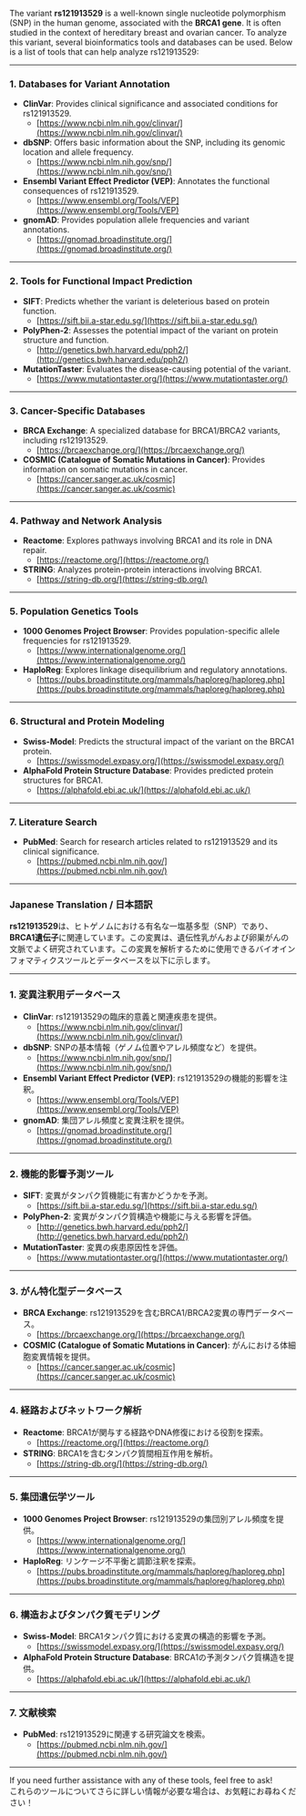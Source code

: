 The variant **rs121913529** is a well-known single nucleotide polymorphism (SNP) in the human genome, associated with the **BRCA1 gene**. It is often studied in the context of hereditary breast and ovarian cancer. To analyze this variant, several bioinformatics tools and databases can be used. Below is a list of tools that can help analyze rs121913529:

---

### **1. Databases for Variant Annotation**
- **ClinVar**: Provides clinical significance and associated conditions for rs121913529.
  - [https://www.ncbi.nlm.nih.gov/clinvar/](https://www.ncbi.nlm.nih.gov/clinvar/)
- **dbSNP**: Offers basic information about the SNP, including its genomic location and allele frequency.
  - [https://www.ncbi.nlm.nih.gov/snp/](https://www.ncbi.nlm.nih.gov/snp/)
- **Ensembl Variant Effect Predictor (VEP)**: Annotates the functional consequences of rs121913529.
  - [https://www.ensembl.org/Tools/VEP](https://www.ensembl.org/Tools/VEP)
- **gnomAD**: Provides population allele frequencies and variant annotations.
  - [https://gnomad.broadinstitute.org/](https://gnomad.broadinstitute.org/)

---

### **2. Tools for Functional Impact Prediction**
- **SIFT**: Predicts whether the variant is deleterious based on protein function.
  - [https://sift.bii.a-star.edu.sg/](https://sift.bii.a-star.edu.sg/)
- **PolyPhen-2**: Assesses the potential impact of the variant on protein structure and function.
  - [http://genetics.bwh.harvard.edu/pph2/](http://genetics.bwh.harvard.edu/pph2/)
- **MutationTaster**: Evaluates the disease-causing potential of the variant.
  - [https://www.mutationtaster.org/](https://www.mutationtaster.org/)

---

### **3. Cancer-Specific Databases**
- **BRCA Exchange**: A specialized database for BRCA1/BRCA2 variants, including rs121913529.
  - [https://brcaexchange.org/](https://brcaexchange.org/)
- **COSMIC (Catalogue of Somatic Mutations in Cancer)**: Provides information on somatic mutations in cancer.
  - [https://cancer.sanger.ac.uk/cosmic](https://cancer.sanger.ac.uk/cosmic)

---

### **4. Pathway and Network Analysis**
- **Reactome**: Explores pathways involving BRCA1 and its role in DNA repair.
  - [https://reactome.org/](https://reactome.org/)
- **STRING**: Analyzes protein-protein interactions involving BRCA1.
  - [https://string-db.org/](https://string-db.org/)

---

### **5. Population Genetics Tools**
- **1000 Genomes Project Browser**: Provides population-specific allele frequencies for rs121913529.
  - [https://www.internationalgenome.org/](https://www.internationalgenome.org/)
- **HaploReg**: Explores linkage disequilibrium and regulatory annotations.
  - [https://pubs.broadinstitute.org/mammals/haploreg/haploreg.php](https://pubs.broadinstitute.org/mammals/haploreg/haploreg.php)

---

### **6. Structural and Protein Modeling**
- **Swiss-Model**: Predicts the structural impact of the variant on the BRCA1 protein.
  - [https://swissmodel.expasy.org/](https://swissmodel.expasy.org/)
- **AlphaFold Protein Structure Database**: Provides predicted protein structures for BRCA1.
  - [https://alphafold.ebi.ac.uk/](https://alphafold.ebi.ac.uk/)

---

### **7. Literature Search**
- **PubMed**: Search for research articles related to rs121913529 and its clinical significance.
  - [https://pubmed.ncbi.nlm.nih.gov/](https://pubmed.ncbi.nlm.nih.gov/)

---

### **Japanese Translation / 日本語訳**

**rs121913529**は、ヒトゲノムにおける有名な一塩基多型（SNP）であり、**BRCA1遺伝子**に関連しています。この変異は、遺伝性乳がんおよび卵巣がんの文脈でよく研究されています。この変異を解析するために使用できるバイオインフォマティクスツールとデータベースを以下に示します。

---

### **1. 変異注釈用データベース**
- **ClinVar**: rs121913529の臨床的意義と関連疾患を提供。
  - [https://www.ncbi.nlm.nih.gov/clinvar/](https://www.ncbi.nlm.nih.gov/clinvar/)
- **dbSNP**: SNPの基本情報（ゲノム位置やアレル頻度など）を提供。
  - [https://www.ncbi.nlm.nih.gov/snp/](https://www.ncbi.nlm.nih.gov/snp/)
- **Ensembl Variant Effect Predictor (VEP)**: rs121913529の機能的影響を注釈。
  - [https://www.ensembl.org/Tools/VEP](https://www.ensembl.org/Tools/VEP)
- **gnomAD**: 集団アレル頻度と変異注釈を提供。
  - [https://gnomad.broadinstitute.org/](https://gnomad.broadinstitute.org/)

---

### **2. 機能的影響予測ツール**
- **SIFT**: 変異がタンパク質機能に有害かどうかを予測。
  - [https://sift.bii.a-star.edu.sg/](https://sift.bii.a-star.edu.sg/)
- **PolyPhen-2**: 変異がタンパク質構造や機能に与える影響を評価。
  - [http://genetics.bwh.harvard.edu/pph2/](http://genetics.bwh.harvard.edu/pph2/)
- **MutationTaster**: 変異の疾患原因性を評価。
  - [https://www.mutationtaster.org/](https://www.mutationtaster.org/)

---

### **3. がん特化型データベース**
- **BRCA Exchange**: rs121913529を含むBRCA1/BRCA2変異の専門データベース。
  - [https://brcaexchange.org/](https://brcaexchange.org/)
- **COSMIC (Catalogue of Somatic Mutations in Cancer)**: がんにおける体細胞変異情報を提供。
  - [https://cancer.sanger.ac.uk/cosmic](https://cancer.sanger.ac.uk/cosmic)

---

### **4. 経路およびネットワーク解析**
- **Reactome**: BRCA1が関与する経路やDNA修復における役割を探索。
  - [https://reactome.org/](https://reactome.org/)
- **STRING**: BRCA1を含むタンパク質間相互作用を解析。
  - [https://string-db.org/](https://string-db.org/)

---

### **5. 集団遺伝学ツール**
- **1000 Genomes Project Browser**: rs121913529の集団別アレル頻度を提供。
  - [https://www.internationalgenome.org/](https://www.internationalgenome.org/)
- **HaploReg**: リンケージ不平衡と調節注釈を探索。
  - [https://pubs.broadinstitute.org/mammals/haploreg/haploreg.php](https://pubs.broadinstitute.org/mammals/haploreg/haploreg.php)

---

### **6. 構造およびタンパク質モデリング**
- **Swiss-Model**: BRCA1タンパク質における変異の構造的影響を予測。
  - [https://swissmodel.expasy.org/](https://swissmodel.expasy.org/)
- **AlphaFold Protein Structure Database**: BRCA1の予測タンパク質構造を提供。
  - [https://alphafold.ebi.ac.uk/](https://alphafold.ebi.ac.uk/)

---

### **7. 文献検索**
- **PubMed**: rs121913529に関連する研究論文を検索。
  - [https://pubmed.ncbi.nlm.nih.gov/](https://pubmed.ncbi.nlm.nih.gov/)

---

If you need further assistance with any of these tools, feel free to ask!  
これらのツールについてさらに詳しい情報が必要な場合は、お気軽にお尋ねください！